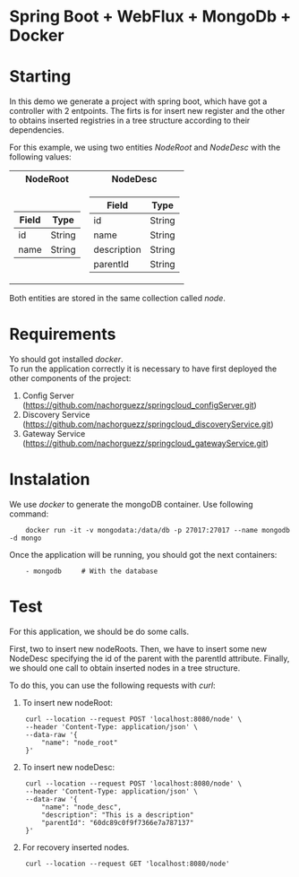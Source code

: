 # Spring Boot + WebFlux + MongoDb + Docker

# Starting
In this demo we generate a project with spring boot, which have got a controller with 2 entpoints. The firts is for insert new register and the other to obtains inserted registries in a tree structure according to their dependencies.

For this example, we using two entities *NodeRoot* and *NodeDesc* with the following values:

<table>
<tr><th>NodeRoot</th><th>NodeDesc</th></tr>
<tr><td>

| Field | Type |
|--|--|
|id|String|
|name|String|

</td><td>

| Field | Type |
|--|--|
|id|String|
|name|String|
|description|String|
|parentId|String|

</td></tr> </table>
 
Both entities are stored in the same collection called *node*.

# Requirements
Yo should got installed *docker*.  
To run the application correctly it is necessary to have first deployed the other components of the project:
1. Config Server (https://github.com/nachorguezz/springcloud_configServer.git)
2. Discovery Service (https://github.com/nachorguezz/springcloud_discoveryService.git)
3. Gateway Service (https://github.com/nachorguezz/springcloud_gatewayService.git)

# Instalation
We use *docker* to generate the mongoDB container. Use following command:

```
    docker run -it -v mongodata:/data/db -p 27017:27017 --name mongodb -d mongo
```
Once the application will be running, you should got the next containers:

````
    - mongodb     # With the database
```` 

# Test
For this application, we should be do some calls.

First, two to insert new nodeRoots. 
Then, we have to insert some new NodeDesc specifying the id of the parent with the parentId attribute. 
Finally, we should one call to obtain inserted nodes in a tree structure.

To do this, you can use the following requests with *curl*: 

1. To insert new nodeRoot:
```
    curl --location --request POST 'localhost:8080/node' \
    --header 'Content-Type: application/json' \
    --data-raw '{
        "name": "node_root"
    }'
```


2. To insert new nodeDesc:
```
    curl --location --request POST 'localhost:8080/node' \
    --header 'Content-Type: application/json' \
    --data-raw '{
        "name": "node_desc",
        "description": "This is a description"
        "parentId": "60dc89c0f9f7366e7a787137"
    }'
```

2. For recovery inserted nodes.
```
    curl --location --request GET 'localhost:8080/node'
```
